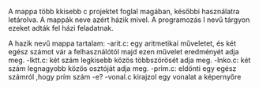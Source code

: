 A mappa több kkisebb c projektet foglal magában, későbbi használatra letárolva.
A mappák neve azért házik mivel. A programozás I nevű tárgyon ezeket adták fel házi feladatnak.

A hazik nevű mappa tartalam: 
                              -arit.c: egy aritmetikai műveletet, és két egész számot vár a felhasználótól majd ezen művelet eredményét adja meg.
                             -lktt.c: két szám legkisebb közös többszörösét adja meg.
                             -lnko.c: két szám legnagyobb közös osztóját adja meg.
                             -prim.c: eldönti egy egész számról ,hogy prím szám -e?
                             -vonal.c kirajzol egy vonalat a képernyőre
